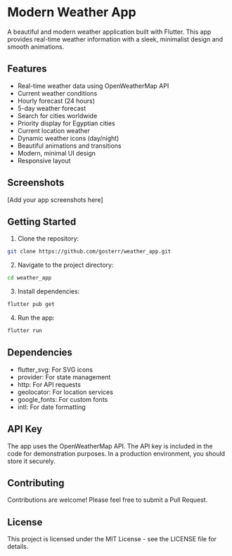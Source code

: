 # Modern Weather App

A beautiful and modern weather application built with Flutter. This app provides real-time weather information with a sleek, minimalist design and smooth animations.

## Features

- Real-time weather data using OpenWeatherMap API
- Current weather conditions
- Hourly forecast (24 hours)
- 5-day weather forecast
- Search for cities worldwide
- Priority display for Egyptian cities
- Current location weather
- Dynamic weather icons (day/night)
- Beautiful animations and transitions
- Modern, minimal UI design
- Responsive layout

## Screenshots

[Add your app screenshots here]

## Getting Started

1. Clone the repository:
```bash
git clone https://github.com/gosterr/weather_app.git
```

2. Navigate to the project directory:
```bash
cd weather_app
```

3. Install dependencies:
```bash
flutter pub get
```

4. Run the app:
```bash
flutter run
```

## Dependencies

- flutter_svg: For SVG icons
- provider: For state management
- http: For API requests
- geolocator: For location services
- google_fonts: For custom fonts
- intl: For date formatting

## API Key

The app uses the OpenWeatherMap API. The API key is included in the code for demonstration purposes. In a production environment, you should store it securely.

## Contributing

Contributions are welcome! Please feel free to submit a Pull Request.

## License

This project is licensed under the MIT License - see the LICENSE file for details.
